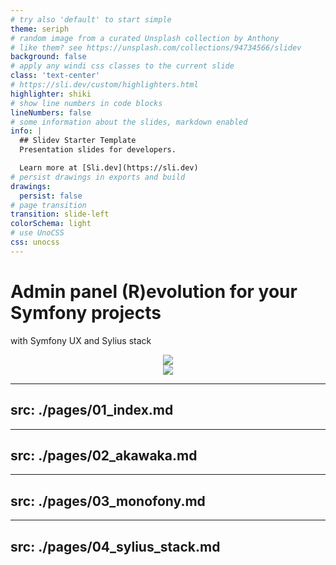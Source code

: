 ```yaml
---
# try also 'default' to start simple
theme: seriph
# random image from a curated Unsplash collection by Anthony
# like them? see https://unsplash.com/collections/94734566/slidev
background: false
# apply any windi css classes to the current slide
class: 'text-center'
# https://sli.dev/custom/highlighters.html
highlighter: shiki
# show line numbers in code blocks
lineNumbers: false
# some information about the slides, markdown enabled
info: |
  ## Slidev Starter Template
  Presentation slides for developers.

  Learn more at [Sli.dev](https://sli.dev)
# persist drawings in exports and build
drawings:
  persist: false
# page transition
transition: slide-left
colorSchema: light
# use UnoCSS
css: unocss
---
```


# Admin panel \(R)evolution for your Symfony projects

with Symfony UX and Sylius stack

<div align="center">
<img class="w-75" align="center" src="https://sylius.com/wp-content/uploads/2021/03/sylius-logo_sylius-logo-light-1024x422.jpg">
</div>

<div align="center">
<img class="w-75" src="https://encrypted-tbn0.gstatic.com/images?q=tbn:ANd9GcQyPIHpPwcT2rG_eIrbJ9e9VWXkPP7U_oHTPw&s">
</div>

<!--
Let's talk about the Resource revolution on the new Sylius and Grid based on API Platform internals.
-->

---
src: ./pages/01_index.md
---

---
src: ./pages/02_akawaka.md
---

---
src: ./pages/03_monofony.md
---

---
src: ./pages/04_sylius_stack.md
---
